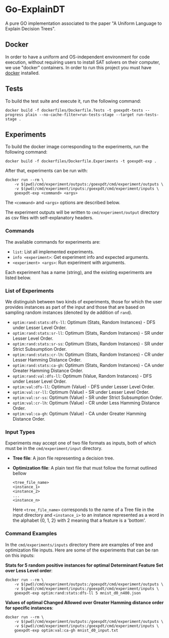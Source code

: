 # Go-ExplainDT

A pure GO implementation associated to the paper "A Uniform Language to Explain
Decision Trees".

## Docker  

In order to have a uniform and OS-independent environment for code execution,
without requiring users to install SAT solvers on their computer, we use
"docker" containers. In order to run this project you must have
[docker](https://docs.docker.com/engine/install/) installed.

## Tests

To build the test suite and execute it, run the following command:


```
docker build -f dockerfiles/Dockerfile.Tests -t goexpdt-tests --progress plain --no-cache-filter=run-tests-stage --target run-tests-stage .
```

## Experiments

To build the docker image corresponding to the experiments, run the following
command:

```
docker build -f dockerfiles/Dockerfile.Experiments -t goexpdt-exp .
```

After that, experiments can be run with:

```
docker run --rm \
    -v $(pwd)/cmd/experiment/outputs:/goexpdt/cmd/experiment/outputs \
    -v $(pwd)/cmd/experiment/inputs:/goexpdt/cmd/experiment/inputs \
    goexpdt-exp <command> <args>
```
The `<command>` and `<args>` options are described below.

The experiment outputs will be written to `cmd/experiment/output` directory as
csv files with self-explanatory headers.

### Commands

The available commands for experiments are:

- `list`: List all implemented experiments.
- `info <experiment>`: Get experiment info and expected arguments.
- `<experiment> <args>`: Run experiment with arguments.

Each experiment has a name (string), and the existing experiments are listed
below.

### List of Experiments

We distinguish between two kinds of experiments, those for which the user
provides instances as part of the input and those that are based on sampling
random instances (denoted by de addition of `rand`).

- `optim:rand:stats:dfs-ll`: Optimum (Stats, Random Instances) - DFS under Lesser Level Order.
- `optim:rand:stats:sr-ll`: Optimum (Stats, Random Instances) - SR under Lesser Level Order.
- `optim:rand:stats:sr-ss`: Optimum (Stats, Random Instances) - SR under Strict Subsumption Order.
- `optim:rand:stats:cr-lh`: Optimum (Stats, Random Instances) - CR under Lesser Hamming Distance Order.
- `optim:rand:stats:ca-gh`: Optimum (Stats, Random Instances) - CA under Greater Hamming Distance Order.
- `optim:rand:val:dfs-ll`: Optimum (Value, Random Instances) - DFS under Lesser Level Order.
- `optim:val:dfs-ll`: Optimum (Value) - DFS under Lesser Level Order.
- `optim:val:sr-ll`: Optimum (Value) - SR under Lesser Level Order.
- `optim:val:sr-ss`: Optimum (Value) - SR under Strict Subsumption Order.
- `optim:val:cr-lh`: Optimum (Value) - CR under Less Hamming Distance Order.
- `optim:val:ca-gh`: Optimum (Value) - CA under Greater Hamming Distance Order.


### Input Types

Experiments may accept one of two file formats as inputs, both of which must
be in the `cmd/experiment/input` directory.

- **Tree file**: A json file representing a decision tree.
- **Optimization file**: A plain text file that must follow the format outlined
  bellow

  ```
  <tree_file_name>
  <instance_1>
  <instance_2>
  ...
  <instance_n>
  ```

  Here `<tree_file_name>` corresponds to the name of a Tree file in the input
  directory and `<instance_i>` to an instance represented as a word in the
  alphabet {0, 1, 2} with 2 meaning that a feature is a 'bottom'.

### Command Examples

In the `cmd/experiments/inputs` directory there are examples of
tree and optimization file inputs. Here are some of the experiments that
can be ran on this inputs:

**Stats for 5 random positive instances for optimal Determinant Feature Set
over Less Level order**:

```
docker run --rm \
    -v $(pwd)/cmd/experiment/outputs:/goexpdt/cmd/experiment/outputs \
    -v $(pwd)/cmd/experiment/inputs:/goexpdt/cmd/experiment/inputs \
    goexpdt-exp optim:rand:stats:dfs-ll 5 mnist_d0_n400.json
```

**Values of optimal Changed Allowed over Greater Hamming distance order for
specific instances**:

```
docker run --rm \
    -v $(pwd)/cmd/experiment/outputs:/goexpdt/cmd/experiment/outputs \
    -v $(pwd)/cmd/experiment/inputs:/goexpdt/cmd/experiment/inputs \
    goexpdt-exp optim:val:ca-gh mnist_d0_input.txt
```
